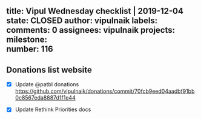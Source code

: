 title:	Vipul Wednesday checklist | 2019-12-04
state:	CLOSED
author:	vipulnaik
labels:	
comments:	0
assignees:	vipulnaik
projects:	
milestone:	
number:	116
--
## Donations list website

- [x] Update @patbl donations https://github.com/vipulnaik/donations/commit/70fcb9eed04aadbf91bb0c8567eda8887d1f1e44
- [x] Update Rethink Priorities docs

